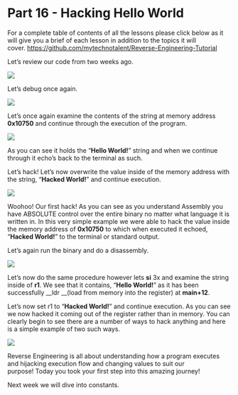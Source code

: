 # Part 16 - Hacking Hello World

For a complete table of contents of all the lessons please click below as it will give you a brief of each lesson in addition to the topics it will cover.&nbsp;https://github.com/mytechnotalent/Reverse-Engineering-Tutorial

Let’s review our code from two weeks ago.

<div class="slate-resizable-image-embed slate-image-embed__resize-middle"><img src="https://media-exp1.licdn.com/dms/image/C4E12AQGNauUKkkfcsA/article-inline_image-shrink_1000_1488/0/1520191330889?e=1614211200&amp;v=beta&amp;t=fpTWNkGztvxgeDkO0-9PQOyo6jYfTPWO0byFNmN73Ds"/></div>

Let’s debug once again.

<div class="slate-resizable-image-embed slate-image-embed__resize-full-width"><img src="https://media-exp1.licdn.com/dms/image/C4E12AQHhlX_oNWoJIA/article-inline_image-shrink_1000_1488/0/1520233045514?e=1614211200&amp;v=beta&amp;t=JEyS8T873usIeyXMEokhgphAUmnHpPvwgwXdyb3mKvI"/></div>

Let’s once again examine the contents of the string at memory address __0x10750__ and continue through the execution of the program.

<div class="slate-resizable-image-embed slate-image-embed__resize-full-width"><img src="https://media-exp1.licdn.com/dms/image/C4E12AQH5BjGLMZLjng/article-inline_image-shrink_1000_1488/0/1520200292099?e=1614211200&amp;v=beta&amp;t=wv5zorS0UzW4rZ0keha0AECo1VGbbRnk74JSjQa7L3U"/></div>

As you can see it holds the “__Hello World!__” string and when we continue through it echo’s back to the terminal as such.

Let’s hack!&nbsp;Let’s now overwrite the value inside of the memory address with the string, “__Hacked World!__” and continue execution.

<div class="slate-resizable-image-embed slate-image-embed__resize-full-width"><img src="https://media-exp1.licdn.com/dms/image/C4E12AQEKZs_5pJdi_Q/article-inline_image-shrink_1000_1488/0/1520148428152?e=1614211200&amp;v=beta&amp;t=5v-3cbDBQ9AHZI2zXKCnrq2GyZmE4TccI8xRAD1_UYg"/></div>

Woohoo!&nbsp;Our first hack!&nbsp;As you can see as you understand Assembly you have ABSOLUTE control over the entire binary no matter what language it is written in.&nbsp;In this very simple example we were able to hack the value inside the memory address of __0x10750__ to which when executed it echoed, “__Hacked World!__” to the terminal or standard output.

Let’s again run the binary and do a disassembly.

<div class="slate-resizable-image-embed slate-image-embed__resize-full-width"><img src="https://media-exp1.licdn.com/dms/image/C4E12AQEj7blx8L57Bg/article-inline_image-shrink_1000_1488/0/1520230658310?e=1614211200&amp;v=beta&amp;t=ecewuvor-jYWRiIjhcA8MaF2hHlGNsZ-06PKFyJ947Q"/></div>

Let’s now do the same procedure however lets __si__ 3x and examine the string inside of __r1__.&nbsp;We see that it contains, “__Hello World!__” as it has been successfully __ldr __(load from memory into the register) at __main+12__.

Let’s now set r1 to “__Hacked World!__” and continue execution.&nbsp;As you can see we now hacked it coming out of the register rather than in memory.&nbsp;You can clearly begin to see there are a number of ways to hack anything and here is a simple example of two such ways.&nbsp;

<div class="slate-resizable-image-embed slate-image-embed__resize-full-width"><img src="https://media-exp1.licdn.com/dms/image/C4E12AQECLU9XPGgLNQ/article-inline_image-shrink_1000_1488/0/1520231520333?e=1614211200&amp;v=beta&amp;t=qrcGe1s0ry-cGZRb7mRNQdoPv69SS-ZYxIJ1LNXMV0o"/></div>

Reverse Engineering is all about understanding how a program executes and hijacking execution flow and changing values to suit our purpose!&nbsp;Today you took your first step into this amazing journey!

Next week we will dive into constants.